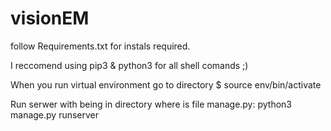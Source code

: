 # visionEM

follow Requirements.txt for instals required. 

I reccomend using pip3 & python3 for all shell comands ;)


When you run virtual environment go to directory 
$ source env/bin/activate

Run serwer with being in directory where is file manage.py: 
python3 manage.py runserver
